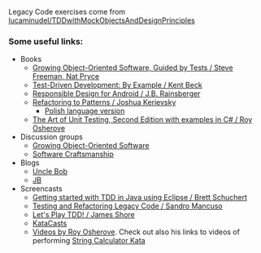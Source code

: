 Legacy Code exercises come from [lucaminudel/TDDwithMockObjectsAndDesignPrinciples](https://github.com/lucaminudel/TDDwithMockObjectsAndDesignPrinciples)

### Some useful links:

* Books
  * [Growing Object-Oriented Software, Guided by Tests / Steve Freeman, Nat Pryce](http://www.growing-object-oriented-software.com/)
  * [Test-Driven Development: By Example / Kent Beck](http://www.amazon.com/gp/product/0321146530/ref=ox_sc_act_title_2?ie=UTF8&psc=1&smid=ATVPDKIKX0DER)
  * [Responsible Design for Android / J.B. Rainsberger](https://leanpub.com/ResponsibleDesignAndroid-Part1)
  * [Refactoring to Patterns /  Joshua Kerievsky](http://industriallogic.com/xp/refactoring/)
    * [Polish language version](helion.pl/ksiazki/refawp.htm)
  * [The Art of Unit Testing, Second Edition with examples in C# / Roy Osherove](http://www.manning.com/osherove2/)
* Discussion groups
  * [Growing Object-Oriented Software](https://groups.google.com/forum/#!forum/growing-object-oriented-software)
  * [Software Craftsmanship](https://groups.google.com/forum/#!forum/software_craftsmanship)
* Blogs
  * [Uncle Bob](http://blog.cleancoder.com/)
  * [JB](http://blog.thecodewhisperer.com/)
* Screencasts
  * [Getting started with TDD in Java using Eclipse / Brett Schuchert](http://vimeo.com/10569751)
  * [Testing and Refactoring Legacy Code / Sandro Mancuso](https://www.youtube.com/watch?v=_NnElPO5BU0)
  * [Let's Play TDD! / James Shore](http://www.jamesshore.com/Blog/Lets-Play)
  * [KataCasts](http://vimeo.com/channels/katacasts)
  * [Videos by Roy Osherove](http://osherove.com/videos/). Check out also his links to videos of performing [String Calculator Kata](http://osherove.com/tdd-kata-2/)
